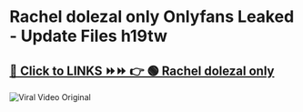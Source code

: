 
 # Rachel dolezal only Onlyfans Leaked - Update Files h19tw

## <h2><a href="https://clipsfans.com/Rachel_dolezal_only&ref=git">🔗 Click to LINKS ⏩⏩ 👉 🟢 Rachel dolezal only </a></h2>

<a href="https://clipsfans.com/Rachel_dolezal_only&ref=git" rel="nofollow" data-target="animated-image.originalLink"><img src="https://i.ibb.co.com/xMMVF88/686577567.gif" alt="Viral Video Original" style="max-width: 100%; display: inline-block;" data-target="animated-image.originalImage"></a>

